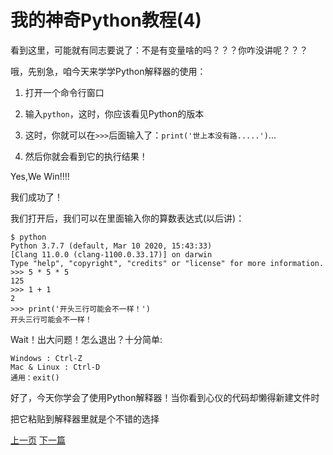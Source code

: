 # 我的神奇Python教程(4)

看到这里，可能就有同志要说了：不是有变量啥的吗？？？你咋没讲呢？？？

哦，先别急，咱今天来学学Python解释器的使用：

1. 打开一个命令行窗口
   
2. 输入`python`，这时，你应该看见Python的版本

3. 这时，你就可以在`>>>`后面输入了：`print('世上本没有路.....')`...

4. 然后你就会看到它的执行结果！

Yes,We Win!!!!

我们成功了！

我们打开后，我们可以在里面输入你的算数表达式(以后讲)：

```
$ python
Python 3.7.7 (default, Mar 10 2020, 15:43:33)
[Clang 11.0.0 (clang-1100.0.33.17)] on darwin
Type "help", "copyright", "credits" or "license" for more information.
>>> 5 * 5 * 5
125
>>> 1 + 1
2
>>> print('开头三行可能会不一样！')
开头三行可能会不一样！
```

Wait！出大问题！怎么退出？十分简单:

```
Windows : Ctrl-Z
Mac & Linux : Ctrl-D
通用：exit()
```

好了，今天你学会了使用Python解释器！当你看到心仪的代码却懒得新建文件时

把它粘贴到解释器里就是个不错的选择

[上一页](https://clxon.github.io/python/3) [下一篇](https://clxon.github.io/python/5)